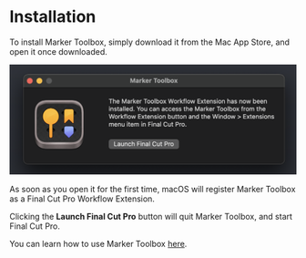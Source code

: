 # Installation

To install Marker Toolbox, simply download it from the Mac App Store, and open it once downloaded.

![_Screenshot of Marker Toolbox_](static/install.png)

As soon as you open it for the first time, macOS will register Marker Toolbox as a Final Cut Pro Workflow Extension.

Clicking the **Launch Final Cut Pro** button will quit Marker Toolbox, and start Final Cut Pro.

You can learn how to use Marker Toolbox [here](https://markertoolbox.io/how-to-use/).